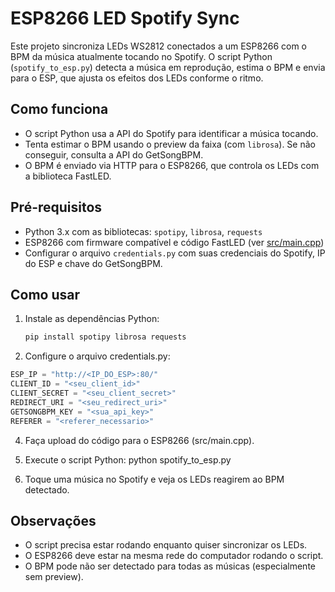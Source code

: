 # ESP8266 LED Spotify Sync

Este projeto sincroniza LEDs WS2812 conectados a um ESP8266 com o BPM da música atualmente tocando no Spotify. O script Python (`spotify_to_esp.py`) detecta a música em reprodução, estima o BPM e envia para o ESP, que ajusta os efeitos dos LEDs conforme o ritmo.

## Como funciona

- O script Python usa a API do Spotify para identificar a música tocando.
- Tenta estimar o BPM usando o preview da faixa (com `librosa`). Se não conseguir, consulta a API do GetSongBPM.
- O BPM é enviado via HTTP para o ESP8266, que controla os LEDs com a biblioteca FastLED.

## Pré-requisitos

- Python 3.x com as bibliotecas: `spotipy`, `librosa`, `requests`
- ESP8266 com firmware compatível e código FastLED (ver [src/main.cpp](src/main.cpp))
- Configurar o arquivo `credentials.py` com suas credenciais do Spotify, IP do ESP e chave do GetSongBPM.

## Como usar

1. Instale as dependências Python:
   ```sh
   pip install spotipy librosa requests
   
2. Configure o arquivo credentials.py:
```python
ESP_IP = "http://<IP_DO_ESP>:80/"
CLIENT_ID = "<seu_client_id>"
CLIENT_SECRET = "<seu_client_secret>"
REDIRECT_URI = "<seu_redirect_uri>"
GETSONGBPM_KEY = "<sua_api_key>"
REFERER = "<referer_necessario>"
```

4. Faça upload do código para o ESP8266 (src/main.cpp).
5. Execute o script Python:
python spotify_to_esp.py

6. Toque uma música no Spotify e veja os LEDs reagirem ao BPM detectado.
## Observações
- O script precisa estar rodando enquanto quiser sincronizar os LEDs.
- O ESP8266 deve estar na mesma rede do computador rodando o script.
- O BPM pode não ser detectado para todas as músicas (especialmente sem preview).
